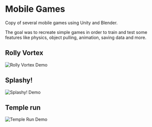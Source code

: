 # Mobile Games

Copy of several mobile games using Unity and Blender.

The goal was to recreate simple games in order to train and test some features like physics, object pulling, animation, saving data and more.

## Rolly Vortex <br>
![Rolly Vortex Demo](sources/rolly-vortex.gif)

## Splashy! <br>
![Splashy! Demo](sources/splashy.gif)

## Temple run <br>
![Temple Run Demo](sources/temple-run.gif)


